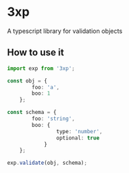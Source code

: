 # 3xp

A typescript library for validation objects

## How to use it

```typescript
import exp from '3xp';

const obj = {
        foo: 'a',
        boo: 1
    };

const schema = {
        foo: 'string',
        boo: {
                type: 'number',
                optional: true
            }
    };

exp.validate(obj, schema);
```
